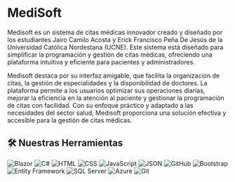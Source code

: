 
# MediSoft

Medisoft es un sistema de citas médicas innovador creado y diseñado por los estudiantes Jairo Camilo Acosta y Erick Francisco Peña De Jesús de la Universidad Católica Nordestana (UCNE). Este sistema está diseñado para simplificar la programación y gestión de citas médicas, ofreciendo una plataforma intuitiva y eficiente para pacientes y administradores.

Medisoft destaca por su interfaz amigable, que facilita la organización de citas, la gestión de especialidades y la disponibilidad de doctores. La plataforma permite a los usuarios optimizar sus operaciones diarias, mejorar la eficiencia en la atención al paciente y gestionar la programación de citas con facilidad. Con su enfoque práctico y adaptado a las necesidades del sector salud, Medisoft proporciona una solución efectiva y accesible para la gestión de citas médicas.







## 🛠 Nuestras Herramientas
![Blazor](https://img.shields.io/badge/Blazor-%2317C1E6?logo=blazor&logoColor=white&style=flat-square)
![C#](https://img.shields.io/badge/C%23-%23239120?logo=c-sharp&logoColor=white&style=flat-square)
![HTML](https://img.shields.io/badge/HTML5-%23E34F26?logo=html5&logoColor=white&style=flat-square)
![CSS](https://img.shields.io/badge/CSS3-%231572B6?logo=css3&logoColor=white&style=flat-square)
![JavaScript](https://img.shields.io/badge/JavaScript-%23323330?logo=javascript&logoColor=F7DF1E&style=flat-square)
![JSON](https://img.shields.io/badge/JSON-%232C8EBB?logo=json&logoColor=white&style=flat-square)
![GitHub](https://img.shields.io/badge/GitHub-%23121011?logo=github&logoColor=white&style=flat-square)
![Bootstrap](https://img.shields.io/badge/Bootstrap-%23563D7C?logo=bootstrap&logoColor=white&style=flat-square)
![Entity Framework](https://img.shields.io/badge/Entity_Framework-%23006B37?logo=dotnet&logoColor=white&style=flat-square)
![SQL Server](https://img.shields.io/badge/SQL_Server-%234D6C7C?logo=microsoftsqlserver&logoColor=white&style=flat-square)
![Azure](https://img.shields.io/badge/Azure-%230072C6?logo=azure&logoColor=white&style=flat-square)
![Git](https://img.shields.io/badge/Git-%23F05032?logo=git&logoColor=white&style=flat-square)


